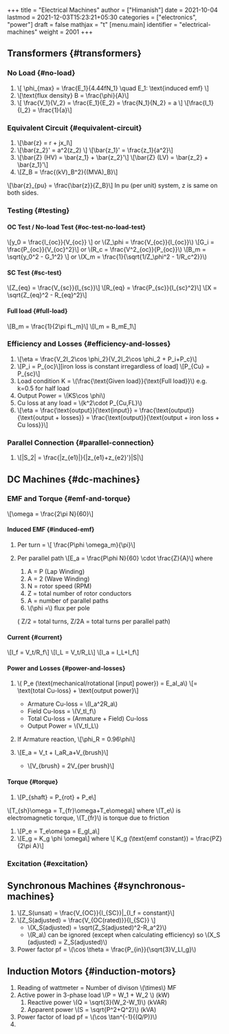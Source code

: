 +++
title = "Electrical Machines"
author = ["Himanish"]
date = 2021-10-04
lastmod = 2021-12-03T15:23:21+05:30
categories = ["electronics", "power"]
draft = false
mathjax = "t"
[menu.main]
  identifier = "electrical-machines"
  weight = 2001
+++

## Transformers {#transformers}


### No Load {#no-load}

1.  \\[ \phi\_{max} = \frac{E\_1}{4.44fN\_1} \quad E\_1: \text{induced emf} \\]
2.  \\[\text{flux density} B = \frac{\phi}{A}\\]
3.  \\[ \frac{V\_1}{V\_2} = \frac{E\_1}{E\_2} = \frac{N\_1}{N\_2} = a \\]
    \\[\frac{I\_1}{I\_2} = \frac{1}{a}\\]


### Equivalent Circuit {#equivalent-circuit}

1.  \\[\bar{z} = r + jx\_l\\]
2.  \\[\bar{z\_2}' = a^2(z\_2) \\]
    \\[\bar{z\_1}' = \frac{z\_1}{a^2}\\]
3.  \\[\bar{Z} (HV) = \bar{z\_1} + \bar{z\_2}'\\] \\[\bar{Z} (LV) = \bar{z\_2} + \bar{z\_1}'\\]
4.  \\[Z\_B = \frac{(kV)\_B^2}{(MVA)\_B}\\]

\\[\bar{z}\_{pu} = \frac{\bar{z}}{Z\_B}\\]
In pu (per unit) system, z is same on both sides.


### Testing {#testing}


#### OC Test / No-load Test {#oc-test-no-load-test}

\\[y\_0 = \frac{I\_{oc}}{V\_{oc}} \\] or \\(Z\_\phi = \frac{V\_{oc}}{I\_{oc}}\\)
\\[G\_i = \frac{P\_{oc}}{V\_{oc}^2}\\] or \\(R\_c = \frac{V^2\_{oc}}{P\_{oc}}\\)
\\[B\_m = \sqrt{y\_0^2 - G\_1^2} \\] or \\(X\_m = \frac{1}{\sqrt{1/Z\_\phi^2 - 1/R\_c^2}}\\)


#### SC Test {#sc-test}

\\[Z\_{eq} = \frac{V\_{sc}}{I\_{sc}}\\]
\\[R\_{eq} = \frac{P\_{sc}}{I\_{sc}^2}\\]
\\[X = \sqrt{Z\_{eq}^2 - R\_{eq}^2}\\]


#### Full load {#full-load}

\\[B\_m = \frac{1}{2\pi fL\_m}\\]
\\[I\_m = B\_mE\_1\\]


### Efficiency and Losses {#efficiency-and-losses}

1.  \\[\eta = \frac{V\_2I\_2\cos \phi\_2}{V\_2I\_2\cos \phi\_2 + P\_i+P\_c}\\]
2.  \\[P\_i = P\_{oc}\\][iron loss is constant irregardless of load] \\[P\_{Cu} = P\_{sc}\\]
3.  Load condition K = \\(\frac{\text{Given load}}{\text{Full load}}\\) e.g. k=0.5 for half load
4.  Output Power  = \\(KS\cos \phi\\)
5.  Cu loss at any load =  \\(k^2\cdot P\_{Cu,FL}\\)
6.  \\[\eta = \frac{\text{output}}{\text{input}} = \frac{\text{output}}{\text{output + losses}} = \frac{\text{output}}{\text{output + iron loss + Cu loss}}\\]


### Parallel Connection {#parallel-connection}

1.  \\[|S\_2| = \frac{|z\_{e1}|}{|z\_{e1}+z\_{e2}'}|S|\\]


## DC Machines {#dc-machines}


### EMF and Torque {#emf-and-torque}

\\[\omega = \frac{2\pi N}{60}\\]


#### Induced EMF {#induced-emf}

1.  Per turn = \\[ \frac{P\phi \omega\_m}{\pi}\\]
2.  Per parallel path  \\[E\_a = \frac{P\phi N}{60} \cdot \frac{Z}{A}\\] where

    1.  A = P (Lap Winding)
    2.  A = 2 (Wave Winding)
    3.  N = rotor speed (RPM)
    4.  Z = total number of rotor conductors
    5.  A = number of parallel paths
    6.  \\(\phi =\\) flux per pole

    ( Z/2 = total turns, Z/2A = total turns per parallel path)


#### Current {#current}

\\[I\_f = V\_t/R\_f\\]
\\[I\_L = V\_t/R\_L\\]
\\[I\_a = I\_L+I\_f\\]


#### Power and Losses {#power-and-losses}

1.  \\( P\_e (\text{mechanical/rotational [input] power}) = E\_aI\_a\\) \\[= \text{total Cu-loss} + \text{output power}\\]
    -   Armature Cu-loss = \\(I\_a^2R\_a\\)
    -   Field Cu-loss = \\(V\_tI\_f\\)
    -   Total Cu-loss = (Armature + Field) Cu-loss
    -   Output Power = \\(V\_tI\_L\\)

2.  If Armature reaction, \\[\phi\_R = 0.96\phi\\]
3.  \\[E\_a = V\_t + I\_aR\_a+V\_{brush}\\]
    -   \\[V\_{brush} = 2V\_{per brush}\\]


#### Torque {#torque}

1.  \\[P\_{shaft} = P\_{rot} + P\_e\\]

\\[T\_{sh}\omega = T\_{fr}\omega+T\_e\omega\\] where  \\(T\_e\\) is electromagnetic torque, \\(T\_{fr}\\) is torque due to friction

1.  \\[P\_e = T\_e\omega = E\_gI\_a\\]
2.  \\[E\_g = K\_g \phi \omega\\] where \\[ K\_g (\text{emf constant}) = \frac{PZ}{2\pi A}\\]


### Excitation {#excitation}


## Synchronous Machines {#synchronous-machines}

1.  \\[Z\_S(unsat) = \frac{V\_{OC}}{I\_{SC}}|\_{I\_f = constant}\\]
2.  \\[Z\_S(adjusted) = \frac{V\_{OC(rated)}}{I\_{SC}} \\]
    -   \\(X\_S(adjusted) = \sqrt{Z\_S(adjusted)^2-R\_a^2}\\)
    -   \\(R\_a\\) can be ignored (except when calculating efficiency) so \\(X\_S (adjusted) = Z\_S(adjusted)\\)
3.  Power factor pf = \\(\cos \theta = \frac{P\_{in}}{\sqrt{3}V\_LI\_g}\\)


## Induction Motors {#induction-motors}

1.  Reading of wattmeter = Number of divison \\(\times\\) MF
2.  Active power in 3-phase load \\(P = W\_1 + W\_2 \\) (kW)
    1.  Reactive power \\(Q = \sqrt{3}(W\_2-W\_1)\\) (kVAR)
    2.  Apparent power \\(S = \sqrt{P^2+Q^2}\\) (kVA)
3.  Power factor of load pf = \\(\cos \tan^{-1}{(Q/P)}\\)
4.
